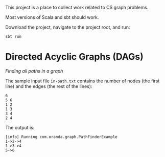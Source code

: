 This project is a place to collect work related to CS graph problems.

Most versions of Scala and sbt should work.

Download the project, navigate to the project root, and run:

```shell
sbt run
```

Directed Acyclic Graphs (DAGs)
=============================

_Finding all paths in a graph_

The sample input file `in-path.txt` contains the number of nodes (the 
first line) and the edges (the rest of the lines):

```shell
6
5 6
1 2
1 3
3 4
2 4
```                           

The output is:

```shell
[info] Running com.oranda.graph.PathFinderExample
1->2->4
1->3->4
5->6
```